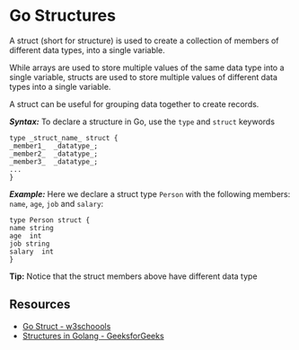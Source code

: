 # Go Structures

A struct (short for structure) is used to create a collection of members of different data types, into a single variable.

While arrays are used to store multiple values of the same data type into a single variable, structs are used to store multiple values of different data types into a single variable.

A struct can be useful for grouping data together to create records.

**_Syntax:_** To declare a structure in Go, use the `type` and `struct` keywords

```
type _struct_name_ struct {
_member1_  _datatype_;
_member2_  _datatype_;
_member3_  _datatype_;
...
}
```

**_Example:_** Here we declare a struct type `Person` with the following members: `name`, `age`, `job` and `salary`:

```
type Person struct {
name string
age  int
job string
salary  int
}
```

**Tip:** Notice that the struct members above have different data type

## Resources

- [Go Struct - w3schoools](https://www.w3schools.com/go/go_struct.php)
- [Structures in Golang - GeeksforGeeks](https://www.geeksforgeeks.org/structures-in-golang/)
